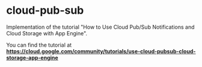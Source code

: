 # cloud-pub-sub
Implementation of the tutorial "How to Use Cloud Pub/Sub Notifications and Cloud Storage with App Engine".

You can find the tutorial at **https://cloud.google.com/community/tutorials/use-cloud-pubsub-cloud-storage-app-engine**
